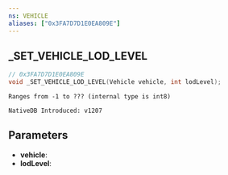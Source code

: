 ```yaml
---
ns: VEHICLE
aliases: ["0x3FA7D7D1E0EA809E"]
---
```

## _SET_VEHICLE_LOD_LEVEL

```c
// 0x3FA7D7D1E0EA809E
void _SET_VEHICLE_LOD_LEVEL(Vehicle vehicle, int lodLevel);
```

```
Ranges from -1 to ??? (internal type is int8)

NativeDB Introduced: v1207
```

## Parameters
* **vehicle**:
* **lodLevel**:
